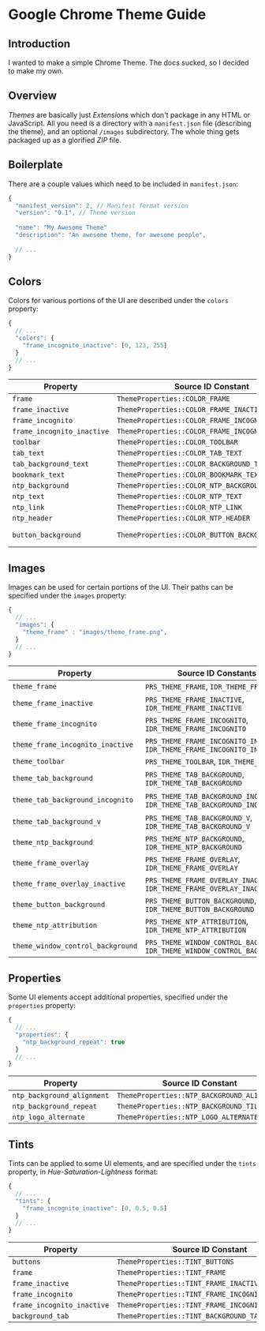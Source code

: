# Google Chrome Theme Guide

## Introduction

I wanted to make a simple Chrome Theme. The docs sucked, so I decided to make my own.

## Overview

_Themes_ are basically just _Extensions_ which don't package in any HTML or JavaScript. All you need is a directory with a `manifest.json` file (describing the theme), and an optional `/images` subdirectory. The whole thing gets packaged up as a glorified _ZIP_ file.

## Boilerplate

There are a couple values which need to be included in `manifest.json`:

```javascript
{
  "manifest_version": 2, // Manifest format version
  "version": "0.1", // Theme version
  
  "name": "My Awesome Theme"
  "description": "An awesome theme, for awesome people",
  
  // ...
}
```

## Colors

Colors for various portions of the UI are described under the `colors` property:

```javascript
{
  // ...
  "colors": {
    "frame_incognito_inactive": [0, 123, 255]
  }
  // ...
}
```

Property | Source ID Constant | Notes
--- | --- | --
`frame` | `ThemeProperties::COLOR_FRAME` |
`frame_inactive` | `ThemeProperties::COLOR_FRAME_INACTIVE` |
`frame_incognito` | `ThemeProperties::COLOR_FRAME_INCOGNITO` |
`frame_incognito_inactive` | `ThemeProperties::COLOR_FRAME_INCOGNITO_INACTIVE` |
`toolbar` | `ThemeProperties::COLOR_TOOLBAR` |
`tab_text` | `ThemeProperties::COLOR_TAB_TEXT` |
`tab_background_text` | `ThemeProperties::COLOR_BACKGROUND_TAB_TEXT` |
`bookmark_text` | `ThemeProperties::COLOR_BOOKMARK_TEXT` |
`ntp_background` | `ThemeProperties::COLOR_NTP_BACKGROUND` |
`ntp_text` | `ThemeProperties::COLOR_NTP_TEXT` |
`ntp_link` | `ThemeProperties::COLOR_NTP_LINK` |
`ntp_header` | `ThemeProperties::COLOR_NTP_HEADER` |
`button_background` | `ThemeProperties::COLOR_BUTTON_BACKGROUND` | Appears unused

## Images

Images can be used for certain portions of the UI. Their paths can be specified under the `images` property:

```javascript
{
  // ...
  "images": {
    "theme_frame" : "images/theme_frame.png",
  }
  // ...
}
```

Property | Source ID Constants | Notes
--- | --- | ---
`theme_frame` | `PRS_THEME_FRAME`, `IDR_THEME_FRAME` |
`theme_frame_inactive` | `PRS_THEME_FRAME_INACTIVE`, `IDR_THEME_FRAME_INACTIVE` |
`theme_frame_incognito` | `PRS_THEME_FRAME_INCOGNITO`, `IDR_THEME_FRAME_INCOGNITO` |
`theme_frame_incognito_inactive` | `PRS_THEME_FRAME_INCOGNITO_INACTIVE`, `IDR_THEME_FRAME_INCOGNITO_INACTIVE` |
`theme_toolbar` | `PRS_THEME_TOOLBAR`, `IDR_THEME_TOOLBAR` |
`theme_tab_background` | `PRS_THEME_TAB_BACKGROUND`, `IDR_THEME_TAB_BACKGROUND` |
`theme_tab_background_incognito` | `PRS_THEME_TAB_BACKGROUND_INCOGNITO`, `IDR_THEME_TAB_BACKGROUND_INCOGNITO` | Unsupported on macOS
`theme_tab_background_v` | `PRS_THEME_TAB_BACKGROUND_V`, `IDR_THEME_TAB_BACKGROUND_V` |
`theme_ntp_background` | `PRS_THEME_NTP_BACKGROUND`, `IDR_THEME_NTP_BACKGROUND` |
`theme_frame_overlay` | `PRS_THEME_FRAME_OVERLAY`, `IDR_THEME_FRAME_OVERLAY` |
`theme_frame_overlay_inactive` | `PRS_THEME_FRAME_OVERLAY_INACTIVE`, `IDR_THEME_FRAME_OVERLAY_INACTIVE` |
`theme_button_background` | `PRS_THEME_BUTTON_BACKGROUND`, `IDR_THEME_BUTTON_BACKGROUND` |
`theme_ntp_attribution` | `PRS_THEME_NTP_ATTRIBUTION`, `IDR_THEME_NTP_ATTRIBUTION` |
`theme_window_control_background` | `PRS_THEME_WINDOW_CONTROL_BACKGROUND`, `IDR_THEME_WINDOW_CONTROL_BACKGROUND` |

## Properties

Some UI elements accept additional properties, specified under the `properties` property:

```javascript
{
  // ...
  "properties": {
    "ntp_background_repeat": true
  }
  // ...
}
```

Property | Source ID Constant
--- | ---
`ntp_background_alignment` | `ThemeProperties::NTP_BACKGROUND_ALIGNMENT`
`ntp_background_repeat` | `ThemeProperties::NTP_BACKGROUND_TILING`
`ntp_logo_alternate` | `ThemeProperties::NTP_LOGO_ALTERNATE`

## Tints

Tints can be applied to some UI elements, and are specified under the `tints` property, in _Hue-Saturation-Lightness_ format:

```javascript
{
  // ...
  "tints": {
    "frame_incognito_inactive": [0, 0.5, 0.5]
  }
  // ...
}
```

Property | Source ID Constant
--- | ---
`buttons` | `ThemeProperties::TINT_BUTTONS`
`frame` | `ThemeProperties::TINT_FRAME`
`frame_inactive` | `ThemeProperties::TINT_FRAME_INACTIVE`
`frame_incognito` | `ThemeProperties::TINT_FRAME_INCOGNITO`
`frame_incognito_inactive` | `ThemeProperties::TINT_FRAME_INCOGNITO_INACTIVE`
`background_tab` | `ThemeProperties::TINT_BACKGROUND_TAB`

